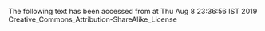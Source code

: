 The following text has been accessed from at Thu Aug 8 23:36:56 IST 2019
Creative_Commons_Attribution-ShareAlike_License
